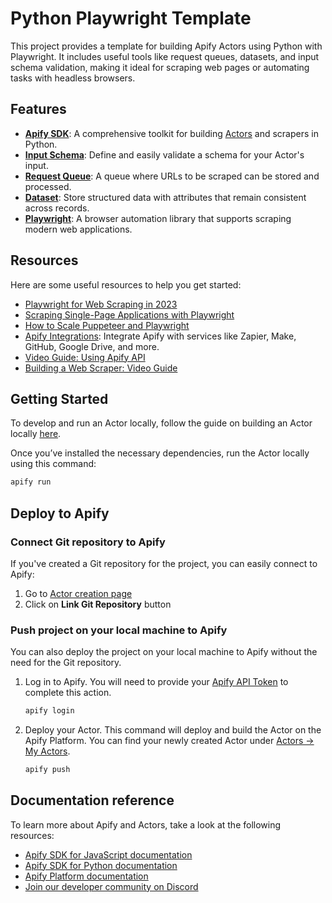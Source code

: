 # Python Playwright Template

This project provides a template for building Apify Actors using Python with Playwright. It includes useful tools like request queues, datasets, and input schema validation, making it ideal for scraping web pages or automating tasks with headless browsers.

## Features

- **[Apify SDK](https://docs.apify.com/sdk/python/)**: A comprehensive toolkit for building [Actors](https://apify.com/actors) and scrapers in Python.
- **[Input Schema](https://docs.apify.com/platform/actors/development/input-schema)**: Define and easily validate a schema for your Actor's input.
- **[Request Queue](https://docs.apify.com/sdk/python/docs/concepts/storages#working-with-request-queues)**: A queue where URLs to be scraped can be stored and processed.
- **[Dataset](https://docs.apify.com/sdk/python/docs/concepts/storages#working-with-datasets)**: Store structured data with attributes that remain consistent across records.
- **[Playwright](https://pypi.org/project/playwright/)**: A browser automation library that supports scraping modern web applications.

## Resources

Here are some useful resources to help you get started:

- [Playwright for Web Scraping in 2023](https://blog.apify.com/how-to-scrape-the-web-with-playwright-ece1ced75f73/)
- [Scraping Single-Page Applications with Playwright](https://blog.apify.com/scraping-single-page-applications-with-playwright/)
- [How to Scale Puppeteer and Playwright](https://blog.apify.com/how-to-scale-puppeteer-and-playwright/)
- [Apify Integrations](https://apify.com/integrations): Integrate Apify with services like Zapier, Make, GitHub, Google Drive, and more.
- [Video Guide: Using Apify API](https://www.youtube.com/watch?v=ViYYDHSBAKM)
- [Building a Web Scraper: Video Guide](https://www.youtube.com/watch?v=u-i-Korzf8w)

## Getting Started

To develop and run an Actor locally, follow the guide on building an Actor locally [here](https://docs.apify.com/platform/actors/development#build-actor-locally).

Once you’ve installed the necessary dependencies, run the Actor locally using this command:

```bash
apify run
```

## Deploy to Apify

### Connect Git repository to Apify

If you've created a Git repository for the project, you can easily connect to Apify:

1. Go to [Actor creation page](https://console.apify.com/actors/new)
2. Click on **Link Git Repository** button

### Push project on your local machine to Apify

You can also deploy the project on your local machine to Apify without the need for the Git repository.

1. Log in to Apify. You will need to provide your [Apify API Token](https://console.apify.com/account/integrations) to complete this action.

    ```bash
    apify login
    ```

2. Deploy your Actor. This command will deploy and build the Actor on the Apify Platform. You can find your newly created Actor under [Actors -> My Actors](https://console.apify.com/actors?tab=my).

    ```bash
    apify push
    ```

## Documentation reference

To learn more about Apify and Actors, take a look at the following resources:

- [Apify SDK for JavaScript documentation](https://docs.apify.com/sdk/js)
- [Apify SDK for Python documentation](https://docs.apify.com/sdk/python)
- [Apify Platform documentation](https://docs.apify.com/platform)
- [Join our developer community on Discord](https://discord.com/invite/jyEM2PRvMU)
